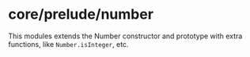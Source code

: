 # core/prelude/number

This modules extends the Number constructor and prototype with extra functions, like `Number.isInteger`, etc.
